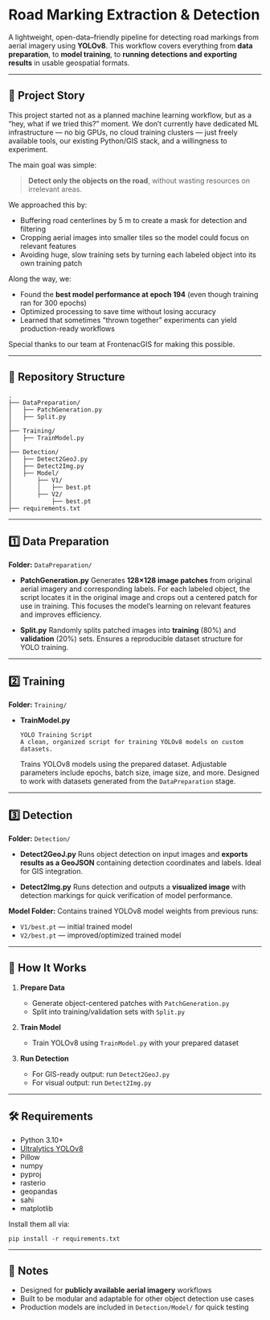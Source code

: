 # Road Marking Extraction & Detection

A lightweight, open-data–friendly pipeline for detecting road markings from aerial imagery using **YOLOv8**.
This workflow covers everything from **data preparation**, to **model training**, to **running detections and exporting results** in usable geospatial formats.

---

## 📖 Project Story

This project started not as a planned machine learning workflow, but as a “hey, what if we tried this?” moment.
We don’t currently have dedicated ML infrastructure — no big GPUs, no cloud training clusters — just freely available tools, our existing Python/GIS stack, and a willingness to experiment.

The main goal was simple:

> **Detect only the objects on the road**, without wasting resources on irrelevant areas.

We approached this by:

* Buffering road centerlines by 5 m to create a mask for detection and filtering
* Cropping aerial images into smaller tiles so the model could focus on relevant features
* Avoiding huge, slow training sets by turning each labeled object into its own training patch

Along the way, we:

* Found the **best model performance at epoch 194** (even though training ran for 300 epochs)
* Optimized processing to save time without losing accuracy
* Learned that sometimes “thrown together” experiments can yield production-ready workflows

Special thanks to our team at FrontenacGIS for making this possible.

---

## 📂 Repository Structure

```
.
├── DataPreparation/
│   ├── PatchGeneration.py
│   ├── Split.py
│
├── Training/
│   ├── TrainModel.py
│
├── Detection/
│   ├── Detect2GeoJ.py
│   ├── Detect2Img.py
│   ├── Model/
│       ├── V1/
│       │   ├── best.pt
│       ├── V2/
│           ├── best.pt
├── requirements.txt
```

---

## 1️⃣ Data Preparation

**Folder:** `DataPreparation/`

* **PatchGeneration.py**
  Generates **128×128 image patches** from original aerial imagery and corresponding labels.
  For each labeled object, the script locates it in the original image and crops out a centered patch for use in training.
  This focuses the model’s learning on relevant features and improves efficiency.

* **Split.py**
  Randomly splits patched images into **training** (80%) and **validation** (20%) sets.
  Ensures a reproducible dataset structure for YOLO training.

---

## 2️⃣ Training

**Folder:** `Training/`

* **TrainModel.py**

  ```
  YOLO Training Script
  A clean, organized script for training YOLOv8 models on custom datasets.
  ```

  Trains YOLOv8 models using the prepared dataset.
  Adjustable parameters include epochs, batch size, image size, and more.
  Designed to work with datasets generated from the `DataPreparation` stage.

---

## 3️⃣ Detection

**Folder:** `Detection/`

* **Detect2GeoJ.py**
  Runs object detection on input images and **exports results as a GeoJSON** containing detection coordinates and labels.
  Ideal for GIS integration.

* **Detect2Img.py**
  Runs detection and outputs a **visualized image** with detection markings for quick verification of model performance.

**Model Folder:**
Contains trained YOLOv8 model weights from previous runs:

* `V1/best.pt` — initial trained model
* `V2/best.pt` — improved/optimized trained model

---

## 🚀 How It Works

1. **Prepare Data**

   * Generate object-centered patches with `PatchGeneration.py`
   * Split into training/validation sets with `Split.py`

2. **Train Model**

   * Train YOLOv8 using `TrainModel.py` with your prepared dataset

3. **Run Detection**

   * For GIS-ready output: run `Detect2GeoJ.py`
   * For visual output: run `Detect2Img.py`

---

## 🛠 Requirements

* Python 3.10+
* [Ultralytics YOLOv8](https://github.com/ultralytics/ultralytics)
* Pillow
* numpy
* pyproj
* rasterio
* geopandas
* sahi
* matplotlib

Install them all via:

`pip install -r requirements.txt`

---

## 📌 Notes

* Designed for **publicly available aerial imagery** workflows
* Built to be modular and adaptable for other object detection use cases
* Production models are included in `Detection/Model/` for quick testing
